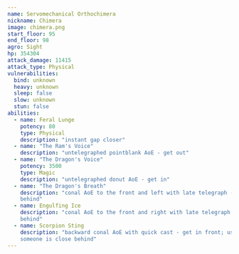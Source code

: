 ```yaml
---
name: Servomechanical Orthochimera
nickname: Chimera
image: chimera.png
start_floor: 95
end_floor: 98
agro: Sight
hp: 354304
attack_damage: 11415
attack_type: Physical
vulnerabilities:
  bind: unknown
  heavy: unknown
  sleep: false
  slow: unknown
  stun: false
abilities:
  - name: Feral Lunge
    potency: 80
    type: Physical
    description: "instant gap closer"
  - name: "The Ram's Voice"
    description: "untelegraphed pointblank AoE - get out"
  - name: "The Dragon's Voice"
    potency: 3500
    type: Magic
    description: "untelegraphed donut AoE - get in"
  - name: "The Dragon's Breath"
    description: "conal AoE to the front and left with late telegraph - get
    behind"
  - name: Engulfing Ice
    description: "conal AoE to the front and right with late telegraph - get
    behind"
  - name: Scorpion Sting
    description: "backward conal AoE with quick cast - get in front; used when
    someone is close behind"
---
```

